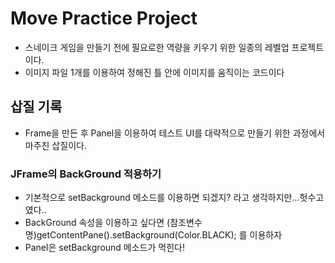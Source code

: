 # Move Practice Project

- 스네이크 게임을 만들기 전에 필요로한 역량을 키우기 위한 일종의 레벨업 프로젝트이다.
- 이미지 파일 1개를 이용하여 정해진 틀 안에 이미지를 움직이는 코드이다



## 삽질 기록

- Frame을 만든 후 Panel을 이용하여 테스트 UI를 대략적으로 만들기 위한 과정에서 마주친 삽질이다.

### JFrame의 BackGround 적용하기

- 기본적으로 setBackground 메소드를 이용하면 되겠지? 라고 생각하지만...헛수고였다..
- BackGround 속성을 이용하고 싶다면 (참조변수명)getContentPane().setBackground(Color.BLACK); 를 이용하자
- Panel은 setBackground 메소드가 먹힌다!
